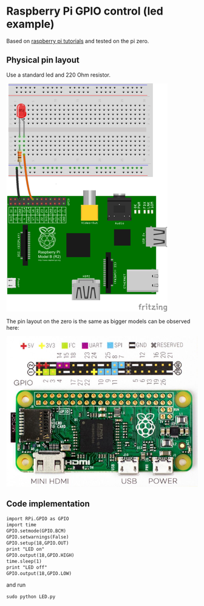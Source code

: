 # Raspberry Pi GPIO control (led example)

Based on [raspberry pi tutorials](https://thepihut.com/blogs/raspberry-pi-tutorials/27968772-turning-on-an-led-with-your-raspberry-pis-gpio-pins) and tested on the pi zero.

## Physical pin layout

Use a standard led and 220 Ohm resistor.

![Image of led pin layout](images/led.png)

The pin layout on the zero is the same as bigger models can be observed here:

![Image of zero layout](images/zero.jpg)

## Code implementation

    import RPi.GPIO as GPIO
    import time
    GPIO.setmode(GPIO.BCM)
    GPIO.setwarnings(False)
    GPIO.setup(18,GPIO.OUT)
    print "LED on"
    GPIO.output(18,GPIO.HIGH)
    time.sleep(1)
    print "LED off"
    GPIO.output(18,GPIO.LOW)

and run

    sudo python LED.py
